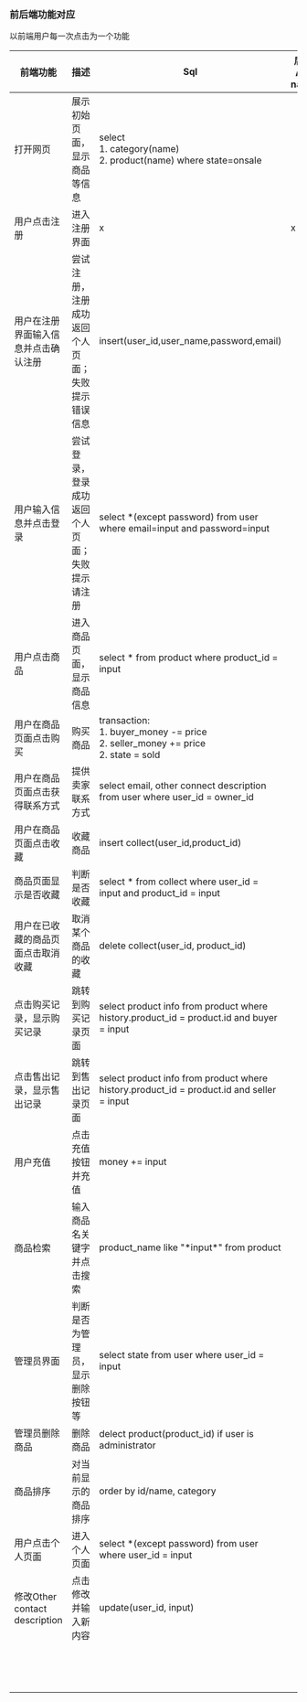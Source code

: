 ### 前后端功能对应

以前端用户每一次点击为一个功能

| 前端功能                             | 描述                                             | Sql                                                          | 后端API name | 后端API参数                        |
| ------------------------------------ | ------------------------------------------------ | ------------------------------------------------------------ | ------------ | ---------------------------------- |
| 打开网页                             | 展示初始页面，显示商品等信息                     | select<br />1. category(name)<br />2. product(name) where state=onsale |              | x                                  |
| 用户点击注册                         | 进入注册界面                                     | x                                                            | x            | x                                  |
| 用户在注册界面输入信息并点击确认注册 | 尝试注册，注册成功返回个人页面；失败提示错误信息 | insert(user_id,user_name,password,email)                     |              | user_name, password,email          |
| 用户输入信息并点击登录               | 尝试登录，登录成功返回个人页面；失败提示请注册   | select *(except password) from user where email=input and password=input |              | email,password                     |
| 用户点击商品                         | 进入商品页面，显示商品信息                       | select * from product where product_id = input               |              | product_id                         |
| 用户在商品页面点击购买               | 购买商品                                         | transaction:<br />1. buyer_money -= price<br />2. seller_money += price<br />2. state = sold<br /> |              | user_id, product_id                |
| 用户在商品页面点击获得联系方式       | 提供卖家联系方式                                 | select email, other connect description from user where user_id = owner_id |              | product_id                         |
| 用户在商品页面点击收藏               | 收藏商品                                         | insert collect(user_id,product_id)                           |              | user_id,product_id                 |
| 商品页面显示是否收藏                 | 判断是否收藏                                     | select * from collect where user_id = input and product_id = input |              | user_id,product_id                 |
| 用户在已收藏的商品页面点击取消收藏   | 取消某个商品的收藏                               | delete collect(user_id, product_id)                          |              | user_id,product_id                 |
| 点击购买记录，显示购买记录           | 跳转到购买记录页面                               | select product info from product where history.product_id = product.id and buyer = input |              | user_id                            |
| 点击售出记录，显示售出记录           | 跳转到售出记录页面                               | select product info from product where history.product_id = product.id and seller = input |              | user_id                            |
| 用户充值                             | 点击充值按钮并充值                               | money += input                                               |              | user_id, money                     |
| 商品检索                             | 输入商品名关键字并点击搜索                       | product_name like "\*input\*" from product                   |              | keyword                            |
| 管理员界面                           | 判断是否为管理员，显示删除按钮等                 | select state from user where user_id = input                 |              | user_id                            |
| 管理员删除商品                       | 删除商品                                         | delect product(product_id) if user is administrator          |              | user_id, product_id                |
| 商品排序                             | 对当前显示的商品排序                             | order by id/name, category                                   |              |                                    |
| 用户点击个人页面                     | 进入个人页面                                     | select *(except password) from user where user_id = input    |              | user_id                            |
| 修改Other contact description        | 点击修改并输入新内容                             | update(user_id, input)                                       |              | user_id, other_contact_description |
|                                      |                                                  |                                                              |              |                                    |
|                                      |                                                  |                                                              |              |                                    |
|                                      |                                                  |                                                              |              |                                    |
|                                      |                                                  |                                                              |              |                                    |
|                                      |                                                  |                                                              |              |                                    |
|                                      |                                                  |                                                              |              |                                    |
|                                      |                                                  |                                                              |              |                                    |
|                                      |                                                  |                                                              |              |                                    |
|                                      |                                                  |                                                              |              |                                    |
|                                      |                                                  |                                                              |              |                                    |
|                                      |                                                  |                                                              |              |                                    |
|                                      |                                                  |                                                              |              |                                    |
|                                      |                                                  |                                                              |              |                                    |
|                                      |                                                  |                                                              |              |                                    |

